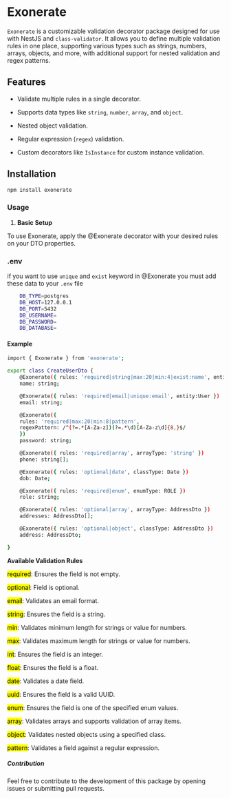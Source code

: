 # Exonerate

`Exonerate` is a customizable validation decorator package designed for use with NestJS and `class-validator`. It allows you to define multiple validation rules in one place, supporting various types such as strings, numbers, arrays, objects, and more, with additional support for nested validation and regex patterns.

## Features

- Validate multiple rules in a single decorator.

- Supports data types like `string`, `number`, `array`, and `object`.

- Nested object validation.

- Regular expression (`regex`) validation.

- Custom decorators like `IsInstance` for custom instance validation.

## Installation

```bash
npm install exonerate
```

### **Usage**

1. **Basic Setup**

To use Exonerate, apply the @Exonerate decorator with your desired rules on your DTO properties.

### **.env**

if you want to use `unique` and `exist` keyword in @Exonerate you must add these data to your 
`.env` file

```bash
    DB_TYPE=postgres
    DB_HOST=127.0.0.1
    DB_PORT=5432
    DB_USERNAME=
    DB_PASSWORD=
    DB_DATABASE=
```

#### **Example**
```bash
import { Exonerate } from 'exonerate';

export class CreateUserDto {
    @Exonerate({ rules: 'required|string|max:20|min:4|exist:name', entity:User })
    name: string;

    @Exonerate({ rules: 'required|email|unique:email', entity:User })
    email: string;

    @Exonerate({
    rules: 'required|max:20|min:8|pattern',
    regexPattern: /^(?=.*[A-Za-z])(?=.*\d)[A-Za-z\d]{8,}$/
    })
    password: string;

    @Exonerate({ rules: 'required|array', arrayType: 'string' })
    phone: string[];

    @Exonerate({ rules: 'optional|date', classType: Date })
    dob: Date;

    @Exonerate({ rules: 'required|enum', enumType: ROLE })
    role: string;

    @Exonerate({ rules: 'optional|array', arrayType: AddressDto })
    addresses: AddressDto[];

    @Exonerate({ rules: 'optional|object', classType: AddressDto })
    address: AddressDto;

}
```


**Available Validation Rules**

<mark>required</mark>: Ensures the field is not empty.

<mark>optional</mark>: Field is optional.

<mark>email</mark>: Validates an email format.

<mark>string</mark>: Ensures the field is a string.

<mark>min</mark>: Validates minimum length for strings or value for numbers.

<mark>max</mark>: Validates maximum length for strings or value for numbers.

<mark>int</mark>: Ensures the field is an integer.

<mark>float</mark>: Ensures the field is a float.

<mark>date</mark>: Validates a date field.

<mark>uuid</mark>: Ensures the field is a valid UUID.

<mark>enum</mark>: Ensures the field is one of the specified enum values.

<mark>array</mark>: Validates arrays and supports validation of array items.

<mark>object</mark>: Validates nested objects using a specified class.

<mark>pattern</mark>: Validates a field against a regular expression.

##### **Contribution**

Feel free to contribute to the development of this package by opening issues or submitting pull requests.
